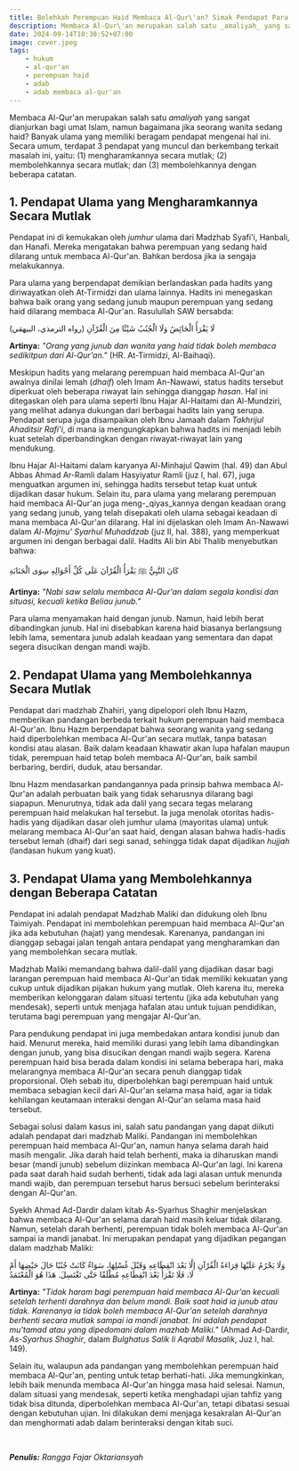 ```yaml
---
title: Bolehkah Perempuan Haid Membaca Al-Qur\'an? Simak Pendapat Para Ulama!
description: Membaca Al-Qur\'an merupakan salah satu _amaliyah_ yang sangat dianjurkan bagi umat Islam, namun bagaimana jika seorang wanita sedang haid? Banyak ulama yang memiliki beragam pendapat mengenai hal ini. Secara umum, terdapat 3 pendapat yang muncul dan berkembang terkait masalah ini, yaitu: (1) mengharamkannya secara mutlak; (2) membolehkannya secara mutlak; dan (3) membolehkannya dengan beberapa catatan.
date: 2024-09-14T10:30:52+07:00
image: cover.jpeg
tags:
    - hukum
    - al-qur'an
    - perempuan haid
    - adab
    - adab membaca al-qur'an
---
```


Membaca Al-Qur'an merupakan salah satu _amaliyah_ yang sangat dianjurkan bagi umat Islam, namun bagaimana jika seorang wanita sedang haid? Banyak ulama yang memiliki beragam pendapat mengenai hal ini. Secara umum, terdapat 3 pendapat yang muncul dan berkembang terkait masalah ini, yaitu: (1) mengharamkannya secara mutlak; (2) membolehkannya secara mutlak; dan (3) membolehkannya dengan beberapa catatan.

## 1. Pendapat Ulama yang Mengharamkannya Secara Mutlak

Pendapat ini di kemukakan oleh _jumhur_ ulama dari Madzhab Syafi'i, Hanbali, dan Hanafi. Mereka mengatakan bahwa perempuan yang sedang haid dilarang untuk membaca Al-Qur'an. Bahkan berdosa jika ia sengaja melakukannya.

Para ulama yang berpendapat demikian berlandaskan pada hadits yang diriwayatkan oleh At-Tirmidzi dan ulama lainnya. Hadits ini menegaskan bahwa baik orang yang sedang junub maupun perempuan yang sedang haid dilarang membaca Al-Qur'an. Rasulullah SAW bersabda:

لَا يَقْرَأُ الْحَائِضُ وَلَا الْجُنُبُ شَيْئًا مِنَ الْقُرْآنِ (رواه الترمذي، البيهقي)

**Artinya:** _"Orang yang junub dan wanita yang haid tidak boleh membaca sedikitpun dari Al-Qur'an."_ (HR. At-Tirmidzi, Al-Baihaqi).

Meskipun hadits yang melarang perempuan haid membaca Al-Qur'an awalnya dinilai lemah (_dhaif_) oleh Imam An-Nawawi, status hadits tersebut diperkuat oleh beberapa riwayat lain sehingga dianggap _hasan_. Hal ini ditegaskan oleh para ulama seperti Ibnu Hajar Al-Haitami dan Al-Mundziri, yang melihat adanya dukungan dari berbagai hadits lain yang serupa. Pendapat serupa juga disampaikan oleh Ibnu Jamaah dalam _Takhrijul Ahaditsir Rafi'i_, di mana ia mengungkapkan bahwa hadits ini menjadi lebih kuat setelah diperbandingkan dengan riwayat-riwayat lain yang mendukung. 

Ibnu Hajar Al-Haitami dalam karyanya Al-Minhajul Qawim (hal. 49) dan Abul Abbas Ahmad Ar-Ramli dalam Hasyiyatur Ramli (juz I, hal. 67), juga menguatkan argumen ini, sehingga hadits tersebut tetap kuat untuk dijadikan dasar hukum. Selain itu, para ulama yang melarang perempuan haid membaca Al-Qur'an juga meng-_qiyas_kannya dengan keadaan orang yang sedang junub, yang telah disepakati oleh ulama sebagai keadaan di mana membaca Al-Qur'an dilarang. Hal ini dijelaskan oleh Imam An-Nawawi dalam _Al-Majmu' Syarhul Muhaddzab_ (juz II, hal. 388), yang memperkuat argumen ini dengan berbagai dalil. Hadits Ali bin Abi Thalib menyebutkan bahwa:

كَانَ النَّبِيُّ ﷺ يَقْرَأُ الْقُرْآنَ عَلَى كُلِّ أَحْوَالِهِ سِوَى الْجَنَابَةِ

**Artinya:** _"Nabi saw selalu membaca Al-Qur'an dalam segala kondisi dan situasi, kecuali ketika Beliau junub."_

Para ulama menyamakan haid dengan junub. Namun, haid lebih berat dibandingkan junub. Hal ini disebabkan karena haid biasanya berlangsung lebih lama, sementara junub adalah keadaan yang sementara dan dapat segera disucikan dengan mandi wajib.

## 2. Pendapat Ulama yang Membolehkannya Secara Mutlak

Pendapat dari madzhab Zhahiri, yang dipelopori oleh Ibnu Hazm, memberikan pandangan berbeda terkait hukum perempuan haid membaca Al-Qur'an. Ibnu Hazm berpendapat bahwa seorang wanita yang sedang haid diperbolehkan membaca Al-Qur'an secara mutlak, tanpa batasan kondisi atau alasan. Baik dalam keadaan khawatir akan lupa hafalan maupun tidak, perempuan haid tetap boleh membaca Al-Qur'an, baik sambil berbaring, berdiri, duduk, atau bersandar.

Ibnu Hazm mendasarkan pandangannya pada prinsip bahwa membaca Al-Qur'an adalah perbuatan baik yang tidak seharusnya dilarang bagi siapapun. Menurutnya, tidak ada dalil yang secara tegas melarang perempuan haid melakukan hal tersebut. Ia juga menolak otoritas hadis-hadis yang dijadikan dasar oleh jumhur ulama (mayoritas ulama) untuk melarang membaca Al-Qur'an saat haid, dengan alasan bahwa hadis-hadis tersebut lemah (dhaif) dari segi sanad, sehingga tidak dapat dijadikan _hujjah_ (landasan hukum yang kuat).

## 3. Pendapat Ulama yang Membolehkannya dengan Beberapa Catatan

Pendapat ini adalah pendapat Madzhab Maliki dan didukung oleh Ibnu Taimiyah. Pendapat ini membolehkan perempuan haid membaca Al-Qur'an jika ada kebutuhan (hajat) yang mendesak. Karenanya, pandangan ini dianggap sebagai jalan tengah antara pendapat yang mengharamkan dan yang membolehkan secara mutlak.

Madzhab Maliki memandang bahwa dalil-dalil yang dijadikan dasar bagi larangan perempuan haid membaca Al-Qur'an tidak memiliki kekuatan yang cukup untuk dijadikan pijakan hukum yang mutlak. Oleh karena itu, mereka memberikan kelonggaran dalam situasi tertentu (jika ada kebutuhan yang mendesak), seperti untuk menjaga hafalan atau untuk tujuan pendidikan, terutama bagi perempuan yang mengajar Al-Qur'an.

Para pendukung pendapat ini juga membedakan antara kondisi junub dan haid. Menurut mereka, haid memiliki durasi yang lebih lama dibandingkan dengan junub, yang bisa disucikan dengan mandi wajib segera. Karena perempuan haid bisa berada dalam kondisi ini selama beberapa hari, maka melarangnya membaca Al-Qur'an secara penuh dianggap tidak proporsional. Oleh sebab itu, diperbolehkan bagi perempuan haid untuk membaca sebagian kecil dari Al-Qur'an selama masa haid, agar ia tidak kehilangan keutamaan interaksi dengan Al-Qur'an selama masa haid tersebut.

Sebagai solusi dalam kasus ini, salah satu pandangan yang dapat diikuti adalah pendapat dari madzhab Maliki. Pandangan ini membolehkan perempuan haid membaca Al-Qur'an, namun hanya selama darah haid masih mengalir. Jika darah haid telah berhenti, maka ia diharuskan mandi besar (mandi junub) sebelum diizinkan membaca Al-Qur'an lagi. Ini karena pada saat darah haid sudah berhenti, tidak ada lagi alasan untuk menunda mandi wajib, dan perempuan tersebut harus bersuci sebelum berinteraksi dengan Al-Qur'an.

Syekh Ahmad Ad-Dardir dalam kitab As-Syarhus Shaghir menjelaskan bahwa membaca Al-Qur'an selama darah haid masih keluar tidak dilarang. Namun, setelah darah berhenti, perempuan tidak boleh membaca Al-Qur'an sampai ia mandi janabat. Ini merupakan pendapat yang dijadikan pegangan dalam madzhab Maliki:

وَلَا يَحْرُمُ عَلَيْهَا قِرَاءَةُ الْقُرْآنِ إلَّا بَعْدَ انْقِطَاعِهِ وَقَبْلَ غُسْلِهَا، سَوَاءٌ كَانَتْ جُنُبًا حَالَ حَيْضِهَا أَمْ لَا، فَلَا تَقْرَأُ بَعْدَ انْقِطَاعِهِ مُطْلَقًا حَتَّى تَغْتَسِلَ. هَذَا هُوَ الْمُعْتَمَدُ

**Artinya:** _"Tidak haram bagi perempuan haid membaca Al-Qur'an kecuali setelah terhenti darahnya dan belum mandi. Baik saat haid ia junub atau tidak. Karenanya ia tidak boleh membaca Al-Qur'an setelah darahnya berhenti secara mutlak sampai ia mandi janabat. Ini adalah pendapat mu'tamad atau yang dipedomani dalam mazhab Maliki."_ (Ahmad Ad-Dardir, _As-Syarhus Shaghir_, dalam _Bulghatus Salik li Aqrabil Masalik_, Juz I, hal. 149).

Selain itu, walaupun ada pandangan yang membolehkan perempuan haid membaca Al-Qur'an, penting untuk tetap berhati-hati. Jika memungkinkan, lebih baik menunda membaca Al-Qur'an hingga masa haid selesai. Namun, dalam situasi yang mendesak, seperti ketika menghadapi ujian tahfiz yang tidak bisa ditunda, diperbolehkan membaca Al-Qur'an, tetapi dibatasi sesuai dengan kebutuhan ujian. Ini dilakukan demi menjaga kesakralan Al-Qur'an dan menghormati adab dalam berinteraksi dengan kitab suci.

</br>

_**Penulis:** Rangga Fajar Oktariansyah_
